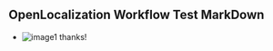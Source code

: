 ## OpenLocalization Workflow Test MarkDown
* ![image1](.\a67ecaf0-8bb1-402c-8ae3-a9a057f30ef6.PNG) thanks!